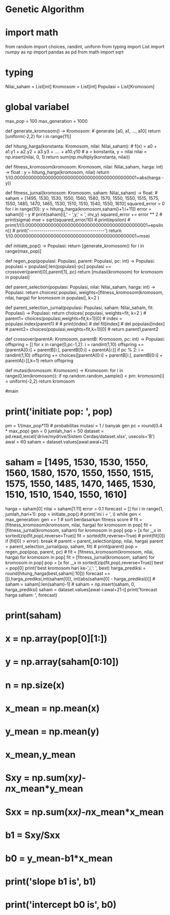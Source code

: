 # Genetic Algorithm
# import math
from random import choices, randint, uniform
from typing import List
import numpy as np
import pandas as pd
from math import sqrt

# typing
Nilai_saham = List[int]
Kromosom = List[int]
Populasi = List[Kromosom]

# global variabel
max_pop = 100
max_generation = 1000   

def generate_kromosom() -> Kromosom:
    # generate [a0, a1, ..., a10]
    return [uniform(-2,2) for i in range(11)]

def hitung_harga(konstanta: Kromosom, nilai: Nilai_saham):
    # f(x) = a0 + a1.y1 + a2.y2 + a3.y3 + .... + a10.y10
    # a = konstanta, y = nilai
    nilai = np.insert(nilai, 0, 1)
    return sum(np.multiply(konstanta, nilai))

def fitness_kromosom(kromosom: Kromosom, nilai: Nilai_saham, harga: int) -> float :
    y = hitung_harga(kromosom, nilai)
    return 1/(0.00000000000000000000000000000000000000000001+abs(harga - y))

def fitness_jurnal(kromosom: Kromosom, saham: Nilai_saham) -> float:
    # saham = [1495, 1530, 1530, 1550, 1560, 1580, 1570, 1550, 1550, 1515, 1575, 1550, 1485, 1470, 1465, 1530, 1510, 1510, 1540, 1550, 1610]
    squared_error = 0
    for i in range(10):
        y = hitung_harga(kromosom,saham[i+1:i+11])
        error = saham[i] - y
        # print(saham[i],' - ',y,' = ', inv_y)
        squared_error += error ** 2
    # print(sigma)
    mse = sqrt(squared_error/10)
    # print(epsilon)
    # print(1/(0.00000000000000000000000000000000000000000001+epsilon))
    # print('-------------------------------------')
    return 1/(0.00000000000000000000000000000000000000000001+mse)


def initiate_pop() -> Populasi:
    return [generate_kromosom() for i in range(max_pop)]

def regen_pop(populasi: Populasi, parent: Populasi, pc: int) -> Populasi:
    populasi = populasi[:len(populasi)-pc]
    populasi += crossover(parent[0],parent[1], pc)
    return [mutasi(kromosom) for kromosom in populasi]

def parent_selection(populasi: Populasi, nilai: Nilai_saham, harga: int) -> Populasi:
    return choices(
        populasi,
        weights=[fitness_kromosom(kromosom, nilai, harga) for kromosom in populasi],
        k=2
    )

def parent_selection_jurnal(populasi: Populasi, saham: Nilai_saham, fit: Populasi) -> Populasi:
    return choices(
        populasi,
        weights=fit,
        k=2
    )
    # parent1= choices(populasi,weights=fit,k=1)[0]
    # index = populasi.index(parent1)
    # # print(index)
    # del fit[index]
    # del populasi[index]
    # parent2= choices(populasi,weights=fit,k=1)[0]
    # return parent1,parent2

def crossover(parentA: Kromosom, parentB: Kromosom, pc: int) -> Populasi:
    offspring = []
    for x in range(0,pc-1,2):
        i = randint(1,10)
        offspring += [parentA[0:i] + parentB[i:], parentB[0:i] + parentA[i:]]
    if pc % 2:
        i = randint(1,10)
        offspring += choices([parentA[0:i] + parentB[i:], parentB[0:i] + parentA[i:]],k=1)
    return offspring
    

def mutasi(kromosom: Kromosom) -> Kromosom:
    for i in range(0,len(kromosom)):
        if np.random.random_sample() < pm:
            kromosom[i] = uniform(-2,2)
    return kromosom

#main

# print('initiate pop: ', pop)
pm = 1/(max_pop*11) # probabilitas mutasi = 1 / banyak gen
pc = round(0.4 * max_pop)
gen = 0
jumlah_hari = 50
dataset = pd.read_excel('drive/mydrive/Sistem Cerdas/dataset.xlsx', usecols='B')
awal = 60
saham = dataset.values[awal:awal+21]
# saham = [1495, 1530, 1530, 1550, 1560, 1580, 1570, 1550, 1550, 1515, 1575, 1550, 1485, 1470, 1465, 1530, 1510, 1510, 1540, 1550, 1610]
harga = saham[0]
nilai = saham[1:11]
error = 0.1
forecast = []
for i in range(1, jumlah_hari+1):
    pop = initiate_pop()
    # print('ini i = ', i)
    while gen < max_generation:
        gen += 1
        # sort berdasarkan fitness score
        # fit = [fitness_kromosom(kromosom, nilai, harga) for kromosom in pop]
        fit = [fitness_jurnal(kromosom, saham) for kromosom in pop]
        pop = [x for _,x in sorted(zip(fit,pop),reverse=True)]
        fit = sorted(fit,reverse=True)
        # print(fit[0])
        if (fit[0] > error):
            break
        # parent = parent_selection(pop, nilai, harga)
        parent = parent_selection_jurnal(pop, saham, fit)
        # print(parent)
        pop = regen_pop(pop, parent, pc)
    # fit = [fitness_kromosom(kromosom, nilai, harga) for kromosom in pop]
    fit = [fitness_jurnal(kromosom, saham) for kromosom in pop]
    pop = [x for _,x in sorted(zip(fit,pop),reverse=True)]
    best = pop[0]
    print('best kromosom hari ke-',i,': ', best)
    harga_prediksi = round(hitung_harga(best,saham[:10]))
    forecast += [[i,harga_prediksi,int(saham[0]), int(abs(saham[0] - harga_prediksi))]]
    # saham = saham[:len(saham)-1]
    # saham = np.insert(saham, 0, harga_prediksi)
    saham = dataset.values[awal-i:awal+21-i]
print('forecast harga saham: ', forecast)
# print(saham)
# x = np.array(pop[0][1:])
# y = np.array(saham[0:10])
# n = np.size(x)

# x_mean = np.mean(x)
# y_mean = np.mean(y)
# x_mean,y_mean

# Sxy = np.sum(x*y)- n*x_mean*y_mean
# Sxx = np.sum(x*x)-n*x_mean*x_mean

# b1 = Sxy/Sxx
# b0 = y_mean-b1*x_mean
# print('slope b1 is', b1)
# print('intercept b0 is', b0)
